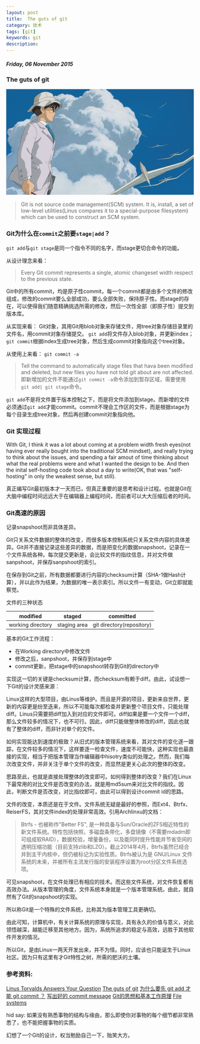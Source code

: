 ```yaml
---
layout: post
title:  The guts of git
category: 技术
tags: [git]
keywords: git
description:
---
```


##### Friday, 06 November 2015

### The guts of git

![起风了](/../../assets/img/tech/2015/Hayao_Miyazaki_2.jpg)

> Git is not source code management(SCM) system. It is, install, a set of low-level utilities(Linus compares it to a special-purpose filesystem) which can be used to construct an SCM system.

### Git为什么在`commit`之前要`stage|add`？

 `git add`与`git stage`是同一个指令不同的名字，而stage更切合命令的功能。

从设计理念来看：

> Every Git commit represents a single, atomic changeset width respect to the previous state.

Git中的所有commit，均是原子性commit，每一个commit都是由多个文件的修改组成，修改的commit要么全部成功，要么全部失败，保持原子性。而stage的存在，可以使得我们随意精确挑选所需的修改，然后一次性全部（即原子性）提交到版本库。

从实现来看：
Git对象，其用Git用blob对象来存储文件，用tree对象存储目录里的文件名，用commit对象存储提交。
`git add`将文件存入blob对象，并更新index；
`git commit`根据index生成tree对象，然后生成commit对象指向这个tree对象。

从使用上来看：
`git commit -a`

> Tell the command to automatically stage files  that hava been modified and deleted, but new files you have not told git about are not affected.
即新增加的文件不能通过`git commit -a`命令添加到暂存区域，需要使用`git add| git stage`命令。

`git add`不是将文件置于版本控制之下，而是将文件添加到stage。而新增的文件必须通过`git add`才能commit。commit不理会工作区的文件，而是根据stage为每个目录生成tree对象，然后再创建commit对象指向他。

### Git 实现过程

With Git, I think it was a lot about coming at a problem width fresh eyes(not having ever really bought into the traditional SCM mindset), and really trying to think about the issues, and spending a fair amout of time thinking about what the real problems were and what I wanted the design to be. And then the inital self-hosting code took about a day to write(OK, that was "self-hosting" in only the weakest sense, but still).

真正编写Git最初版本才一天而已，但真正重要的是思考和设计过程。也就是Git在大脑中编程时间远远大于在编辑器上编程时间，而前者可以大大压缩后者的时间。

### Git高速的原因

记录snapshoot而非具体差异。

Git只关系文件数据的整体的改变，而很多版本控制系统只关系文件内容的具体差异。Git并不直接记录这些差异的数据，而是把变化的数据snapshoot，记录在一个文件系统各种。每次提交更新是，会比较文件的指纹信息，并对文件做sanpshoot，并保存sanpshoot的索引。

在保存到Git之前，所有数据都要进行内容的checksum计算（SHA-1做Hash计算），并以此作为结果，为数据的唯一表示索引。所以文件一有变动，Git立即就能察觉。

文件的三种状态

modified | staged | committed
---------|--------|----------
working directory | staging area | git directory(repository)

基本的Git工作流程：

- 在Working directory中修改文件
- 修改之后，sanpshoot，并保存到stage中
- commit更新，把stage中的snapshoot转存到Git的directory中

实现这一切的关键是checksum计算，而checksum有赖于diff。由此，试设想一下Git的设计灵感来源：

Linux这样的大型项目，由Linus等维护。而且是开源的项目，更新来自世界，更新的内容更是纷至迭来，所以不可能每次都检查并更新整个项目文件，只能处理diff。Linus只需要把diff加入到对应的文件即可。diff如果是要一个文件一个diff，那么文件较多的情况下，也不可行。因此，diff只能做整体修改的diff，因此也就有了整体的diff，而非针对单个的文件。

如何实现能达到速度的极致？从旧式的版本管理系统来看，其对文件的变化逐一跟踪，在文件较多的情况下，这样要逐一检查文件，速度不可能快，这种实现也最直接的实现，相当于把版本管理当作编辑器中hisotry类似的处理之。然而，我们每次改变文件，并非关注于单个文件的改变，而显然是更关心此次的整体的改变。

思路至此，也就是直接处理整体的改变即可。如何得到整体的改变？我们在Linux下最常用的对比文件是否改变的办法，就是用md5sum来对比文件的指纹。因此，判断文件是否改变，对比指纹即可，由此可以得到设计commit id的思路。

文件的改变，本质还是在于文件。文件系统无疑是最好的参照，而Ext4、Btrfx、ReiserFS，其对文件index的处理非常高效。引用Archlinxu的文档：
> Btrfs - 也被称作"Better FS", 是一种具备与Sun/Oracle的ZFS相近特性的新文件系统。特性包括快照，多磁盘条带化，多盘镜像（不需要mdadm即可组成软RAID），数据校验，增量备份，以及能同时提升性能并节省空间的透明压缩功能（目前支持zlib和LZO）。截止2014年4月，Btrfs虽然已经合并到主干内核中，但仍被标记为实验性质。Btrfs被认为是 GNU/Linux 文件系统的未来，并被所有主流发行版的安装程序设置为root分区文件系统选项。

可见snapshoot，在文件处理已有相应的技术。而这些文件系统，对文件恢复都有高效办法。从版本管理的角度，文件系统本身就是一个版本管理系统。由此，就自然有了Git的snapshoot的实现。

所以称Git是一个特殊的文件系统，比称其为版本管理工具更确切。

由此可知，计算机中，有关计算系统的原理与实现，具有永久的价值与意义，对此领悟越深，越能迁移至其他地方。因为，系统所追求的稳定与高效，远胜于其他软件开发的情况。

所以Git，是由Linux一两天开发出来，并不为怪。同时，应该也只能诞生于Linux社区。因为只有这里有才Git特性之树，所需的肥沃的土壤。


### 参考资料:

[Linus Torvalds Answers Your Question](http://linux.slashdot.org/story/15/06/30/0058243/interviews-linus-torvalds-answers-your-question?sdsrc=rel)
[The guts of git](http://lwn.net/Articles/131657/)
[为什么要先 git add 才能 git commit ？](http://www.zhihu.com/question/19946553)
[写出好的 commit message](https://ruby-china.org/topics/15737)
[Git的思想和基本工作原理](http://www.nowamagic.net/academy/detail/48160210)
[File systems ](https://wiki.archlinux.org/index.php/File_systems_(%E7%AE%80%E4%BD%93%E4%B8%AD%E6%96%87))

hid say: 如果没有熟悉事物的结构与缘由，那么即使你对事物的每个细节都非常熟悉了，也不能把握事物的实质。

幻想了一个Git的设计，权当勉励自己一下，贻笑大方。


